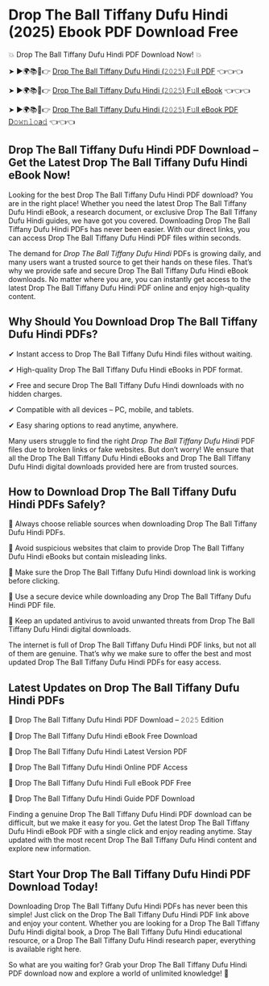 # Drop The Ball Tiffany Dufu Hindi (2025) Ebook PDF Download Free

💥 Drop The Ball Tiffany Dufu Hindi PDF Download Now! 💥

➤ ►🌍📚📱👉 [Drop The Ball Tiffany Dufu Hindi (𝟸𝟶𝟸𝟻) F𝚞ll PDF](https://getpdf.xyz/drop-the-ball-tiffany-dufu-hindi) 👈👈👈


➤ ►🌍📚📱👉 [Drop The Ball Tiffany Dufu Hindi (𝟸𝟶𝟸𝟻) F𝚞ll eBook](https://getpdf.xyz/drop-the-ball-tiffany-dufu-hindi) 👈👈👈


➤ ►🌍📚📱👉 [Drop The Ball Tiffany Dufu Hindi (𝟸𝟶𝟸𝟻) F𝚞ll eBook PDF D𝚘𝚠𝚗𝚕𝚘a𝚍](https://getpdf.xyz/drop-the-ball-tiffany-dufu-hindi) 👈👈👈


## Drop The Ball Tiffany Dufu Hindi PDF Download – Get the Latest Drop The Ball Tiffany Dufu Hindi eBook Now!

Looking for the best Drop The Ball Tiffany Dufu Hindi PDF download? You are in the right place! Whether you need the latest Drop The Ball Tiffany Dufu Hindi eBook, a research document, or exclusive Drop The Ball Tiffany Dufu Hindi guides, we have got you covered. Downloading Drop The Ball Tiffany Dufu Hindi PDFs has never been easier. With our direct links, you can access Drop The Ball Tiffany Dufu Hindi PDF files within seconds.

The demand for *Drop The Ball Tiffany Dufu Hindi* PDFs is growing daily, and many users want a trusted source to get their hands on these files. That’s why we provide safe and secure Drop The Ball Tiffany Dufu Hindi eBook downloads. No matter where you are, you can instantly get access to the latest Drop The Ball Tiffany Dufu Hindi PDF online and enjoy high-quality content.

## Why Should You Download Drop The Ball Tiffany Dufu Hindi PDFs?

✔ Instant access to Drop The Ball Tiffany Dufu Hindi files without waiting.

✔ High-quality Drop The Ball Tiffany Dufu Hindi eBooks in PDF format.

✔ Free and secure Drop The Ball Tiffany Dufu Hindi downloads with no hidden charges.

✔ Compatible with all devices – PC, mobile, and tablets.

✔ Easy sharing options to read anytime, anywhere.

Many users struggle to find the right *Drop The Ball Tiffany Dufu Hindi* PDF files due to broken links or fake websites. But don’t worry! We ensure that all the Drop The Ball Tiffany Dufu Hindi eBooks and Drop The Ball Tiffany Dufu Hindi digital downloads provided here are from trusted sources.

## How to Download Drop The Ball Tiffany Dufu Hindi PDFs Safely?

📌 Always choose reliable sources when downloading Drop The Ball Tiffany Dufu Hindi PDFs.

📌 Avoid suspicious websites that claim to provide Drop The Ball Tiffany Dufu Hindi eBooks but contain misleading links.

📌 Make sure the Drop The Ball Tiffany Dufu Hindi download link is working before clicking.

📌 Use a secure device while downloading any Drop The Ball Tiffany Dufu Hindi PDF file.

📌 Keep an updated antivirus to avoid unwanted threats from Drop The Ball Tiffany Dufu Hindi digital downloads.

The internet is full of Drop The Ball Tiffany Dufu Hindi PDF links, but not all of them are genuine. That’s why we make sure to offer the best and most updated Drop The Ball Tiffany Dufu Hindi PDFs for easy access.

## Latest Updates on Drop The Ball Tiffany Dufu Hindi PDFs

🔹 Drop The Ball Tiffany Dufu Hindi PDF Download – 𝟸𝟶𝟸𝟻 Edition

🔹 Drop The Ball Tiffany Dufu Hindi eBook Free Download

🔹 Drop The Ball Tiffany Dufu Hindi Latest Version PDF

🔹 Drop The Ball Tiffany Dufu Hindi Online PDF Access

🔹 Drop The Ball Tiffany Dufu Hindi Full eBook PDF Free

🔹 Drop The Ball Tiffany Dufu Hindi Guide PDF Download

Finding a genuine Drop The Ball Tiffany Dufu Hindi PDF download can be difficult, but we make it easy for you. Get the latest Drop The Ball Tiffany Dufu Hindi eBook PDF with a single click and enjoy reading anytime. Stay updated with the most recent Drop The Ball Tiffany Dufu Hindi content and explore new information.

## Start Your Drop The Ball Tiffany Dufu Hindi PDF Download Today!

Downloading Drop The Ball Tiffany Dufu Hindi PDFs has never been this simple! Just click on the Drop The Ball Tiffany Dufu Hindi PDF link above and enjoy your content. Whether you are looking for a Drop The Ball Tiffany Dufu Hindi digital book, a Drop The Ball Tiffany Dufu Hindi educational resource, or a Drop The Ball Tiffany Dufu Hindi research paper, everything is available right here.

So what are you waiting for? Grab your Drop The Ball Tiffany Dufu Hindi PDF download now and explore a world of unlimited knowledge! 🚀